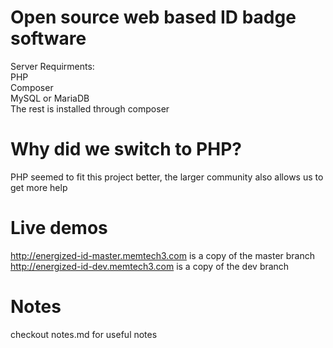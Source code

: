 # Open source web based ID badge software
Server Requirments:<br>
PHP<br>
Composer<br>
MySQL or MariaDB<br>
The rest is installed through composer
# Why did we switch to PHP?
PHP seemed to fit this project better, the larger community also allows us to get more help
# Live demos
http://energized-id-master.memtech3.com is a copy of the master branch <br>
http://energized-id-dev.memtech3.com is a copy of the dev branch
# Notes
checkout notes.md for useful notes
